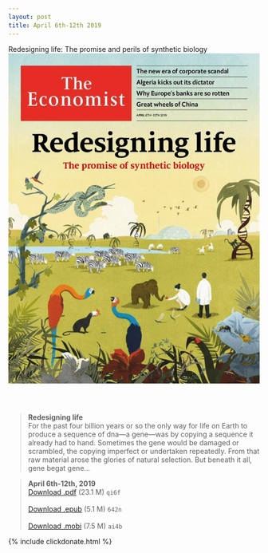 ```yaml
---
layout: post
title: April 6th-12th 2019
---
```


<div class="message">
	Redesigning life: The promise and perils of synthetic biology
</div>

<header class="xmas">
<div class="cover upload">
<img src="/public/img/the-economist/img_2019.04.06.jpg" />
</div>
</header>
<!--more-->

> **Redesigning life** <br/>
For the past four billion years or so the only way for life on Earth to produce a sequence of dna—a gene—was by copying a sequence it already had to hand. Sometimes the gene would be damaged or scrambled, the copying imperfect or undertaken repeatedly. From that raw material arose the glories of natural selection. But beneath it all, gene begat gene...

> **April 6th-12th, 2019**<br/>
[Download .pdf](https://pan.baidu.com/s/1S8rp6pW-U83mX2ve23bgig) (23.1 M)
`qi6f` <br/><br/>
[Download .epub](https://pan.baidu.com/s/1WxX_yn7T4YRBAclWCZp6ZQ) (5.1 M)
`642n` <br/><br/>
[Download .mobi](https://pan.baidu.com/s/1o8TlgX6LHxpL2qIc9IxwxQ) (7.5 M)
`ai4b`

{% include clickdonate.html %}
